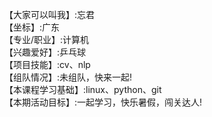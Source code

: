 【大家可以叫我】:忘君  
【坐标】:广东  
【专业/职业】:计算机   
【兴趣爱好】:乒乓球   
【项目技能】:cv、nlp   
【组队情况】:未组队，快来一起!   
【本课程学习基础】:linux、python、git   
【本期活动目标】:一起学习，快乐暑假，闯关达人!   